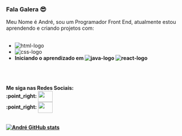### Fala Galera :sunglasses:

Meu Nome é André, sou um Programador Front End, atualmente estou aprendendo e criando projetos com:
<br>
<br>
 - <img src="https://img.shields.io/badge/HTML5-E34F26?style=for-the-badge&logo=html5&logoColor=white" alt="html-logo" />
 - <img src="https://img.shields.io/badge/CSS3-1572B6?style=for-the-badge&logo=css3&logoColor=white" alt="css-logo" />
 - <strong> Iniciando o aprendizado em  <img src="https://img.shields.io/badge/JavaScript-F7DF1E?style=for-the-badge&logo=javascript&logoColor=black" alt="java-logo" /> <img src="https://img.shields.io/badge/React-20232A?style=for-the-badge&logo=react&logoColor=61DAFB" alt="react-logo" /><strong/>
<br>
<br>
<br>
Me siga nas Redes Sociais:
<br>
:point_right: <a href="https://www.instagram.com/andrebviriato/" target="_blank"><img align="center" src="https://cdn.jsdelivr.net/npm/simple-icons@3.0.1/icons/instagram.svg" alt="" height="30" width="40" /></a>
<br>
:point_right: <a href="https://www.facebook.com/andrebravo01/" target="_blank"><img align="center" src="https://upload.wikimedia.org/wikipedia/commons/b/b9/2023_Facebook_icon.svg" alt="" height="30" width="40" /></a>
<br>
<br>

[![André GitHub stats](https://github-readme-stats.vercel.app/api?username=andrebravo01)](https://github.com/anuraghazra/github-readme-stats)
